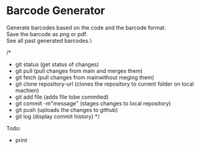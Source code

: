 # Barcode Generator

Generate barcodes based on the code and the barcode format.\
Save the barcode as png or pdf.\
See all past generated barcodes.\

/*
- git status (get status of changes)
- git pull (pull changes from main and merges them)
- git fetch (pull changes from mainwithout meging them)
- git clone repository-url (clones the repository to current folder on local machien)
- git add file  (adds file tobe commited)
- git commit -m"message" (stages changes to local repository)
- git push (uploads the changes to github)
- git log (display commit history)
*/

Todo:
- print